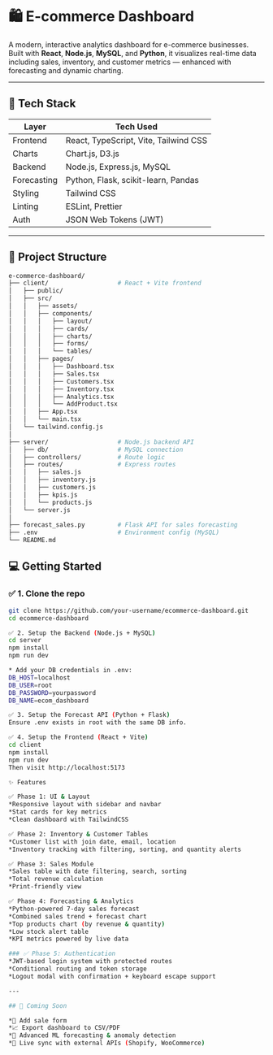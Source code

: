 # 🛍️ E-commerce Dashboard

A modern, interactive analytics dashboard for e-commerce businesses. Built with **React**, **Node.js**, **MySQL**, and **Python**, it visualizes real-time data including sales, inventory, and customer metrics — enhanced with forecasting and dynamic charting.

---

## 🚀 Tech Stack

| Layer       | Tech Used                                 |
|-------------|--------------------------------------------|
| Frontend    | React, TypeScript, Vite, Tailwind CSS      |
| Charts      | Chart.js, D3.js                            |
| Backend     | Node.js, Express.js, MySQL                 |
| Forecasting | Python, Flask, scikit-learn, Pandas        |
| Styling     | Tailwind CSS                               |
| Linting     | ESLint, Prettier                           |
| Auth        | JSON Web Tokens (JWT)                      |

---

## 📁 Project Structure

```bash
e-commerce-dashboard/
├── client/                   # React + Vite frontend
│   ├── public/
│   ├── src/
│   │   ├── assets/
│   │   ├── components/
│   │   │   ├── layout/
│   │   │   ├── cards/
│   │   │   ├── charts/
│   │   │   ├── forms/
│   │   │   └── tables/
│   │   ├── pages/
│   │   │   ├── Dashboard.tsx
│   │   │   ├── Sales.tsx
│   │   │   ├── Customers.tsx
│   │   │   ├── Inventory.tsx
│   │   │   ├── Analytics.tsx
│   │   │   └── AddProduct.tsx
│   │   ├── App.tsx
│   │   └── main.tsx
│   └── tailwind.config.js
│
├── server/                   # Node.js backend API
│   ├── db/                   # MySQL connection
│   ├── controllers/          # Route logic
│   ├── routes/               # Express routes
│   │   ├── sales.js
│   │   ├── inventory.js
│   │   ├── customers.js
│   │   ├── kpis.js
│   │   └── products.js
│   └── server.js
│
├── forecast_sales.py         # Flask API for sales forecasting
├── .env                      # Environment config (MySQL)
└── README.md
```

## 💻 Getting Started

### ✅ 1. Clone the repo

```bash
git clone https://github.com/your-username/ecommerce-dashboard.git
cd ecommerce-dashboard

✅ 2. Setup the Backend (Node.js + MySQL)
cd server
npm install
npm run dev

* Add your DB credentials in .env:
DB_HOST=localhost
DB_USER=root
DB_PASSWORD=yourpassword
DB_NAME=ecom_dashboard

✅ 3. Setup the Forecast API (Python + Flask)
Ensure .env exists in root with the same DB info.

✅ 4. Setup the Frontend (React + Vite)
cd client
npm install
npm run dev
Then visit http://localhost:5173

✨ Features

✅ Phase 1: UI & Layout
*Responsive layout with sidebar and navbar
*Stat cards for key metrics
*Clean dashboard with TailwindCSS

✅ Phase 2: Inventory & Customer Tables
*Customer list with join date, email, location
*Inventory tracking with filtering, sorting, and quantity alerts

✅ Phase 3: Sales Module
*Sales table with date filtering, search, sorting
*Total revenue calculation
*Print-friendly view

✅ Phase 4: Forecasting & Analytics
*Python-powered 7-day sales forecast
*Combined sales trend + forecast chart
*Top products chart (by revenue & quantity)
*Low stock alert table
*KPI metrics powered by live data

### ✅ Phase 5: Authentication
*JWT-based login system with protected routes
*Conditional routing and token storage
*Logout modal with confirmation + keyboard escape support

---

## 🧠 Coming Soon

*🧾 Add sale form
*📈 Export dashboard to CSV/PDF
*🤖 Advanced ML forecasting & anomaly detection
*🔄 Live sync with external APIs (Shopify, WooCommerce)
